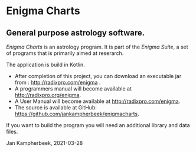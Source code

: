 # Enigma Charts 
## General purpose astrology software.

_Enigma Charts_ is an astrology program. 
It is part of the _Enigma Suite_, a set of programs that is primarily aimed at reserarch.

The application is build in Kotlin. 

- After completion of this project, you can download an executable jar from : http://radixpro.com/enigma . 
- A programmers manual will become available at http://radixpro.org/enigma.
- A User Manual will become available at http://radixpro.com/enigma.
- The source is available at GitHub:  https://github.com/jankampherbeek/enigmacharts.

If you want to build the program you will need an additional library and data files. 


Jan Kampherbeek, 2021-03-28